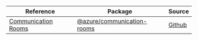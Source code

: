 | Reference | Package | Source |
|---|---|---|
|[Communication Rooms](communication-rooms-readme.md)|[@azure/communication-rooms](https://www.npmjs.com/package/@azure/communication-rooms)|[Github](https://github.com/Azure/azure-sdk-for-js/blob/main/sdk/communication/communication-rooms)|
